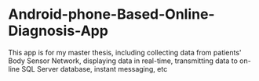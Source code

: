 Android-phone-Based-Online-Diagnosis-App
========================================

This app is for my master thesis, including collecting data from patients' Body Sensor Network, displaying data in real-time, transmitting data to on-line SQL Server database, instant messaging, etc
